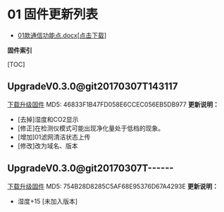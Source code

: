 # 01 固件更新列表

* [01款通信功能点.docx[点击下载]](01款通信功能点.docx)

**固件索引**

[TOC]


## UpgradeV0.3.0@git20170307T143117
 [下载升级固件](UpgradeV0.3.0@git20170307T143117.bin)
 MD5: 46833F1B47FD058E6CCEC056EB5DB977
**更新说明：**
* [去掉]湿度和CO2显示
* [修正]在检测仪模式可能出现净化量处于低档的现象。
* [增加]01滤网清洁状态上传
* [修改]改为域名、版本

## UpgradeV0.3.0@git20170307T------
 [下载升级固件](UpgradeV0.3.0@git20170307T------.bin)
 MD5: 754B28D8285C5AF68E95376D67A4293E
**更新说明：**
* 湿度+15 [未加入版本]